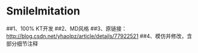 # SmileImitation
##1、100% KT开发
##2、MD风格
##3、原链接：http://blog.csdn.net/yhaolpz/article/details/77922521
##4、模仿并修改，含部分细节注释
